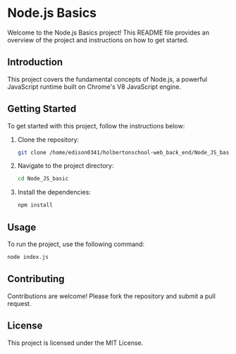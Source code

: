 # Node.js Basics

Welcome to the Node.js Basics project! This README file provides an overview of the project and instructions on how to get started.

## Introduction

This project covers the fundamental concepts of Node.js, a powerful JavaScript runtime built on Chrome's V8 JavaScript engine.

## Getting Started

To get started with this project, follow the instructions below:

1. Clone the repository:
    ```bash
    git clone /home/edison0341/holbertonschool-web_back_end/Node_JS_basic
    ```
2. Navigate to the project directory:
    ```bash
    cd Node_JS_basic
    ```
3. Install the dependencies:
    ```bash
    npm install
    ```

## Usage

To run the project, use the following command:
```bash
node index.js
```

## Contributing

Contributions are welcome! Please fork the repository and submit a pull request.

## License

This project is licensed under the MIT License.

